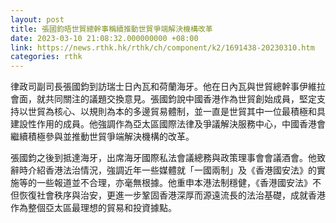 ```yaml
---
layout: post
title: 張國鈞晤世貿總幹事稱續推動世貿爭端解決機構改革
date: 2023-03-10 21:08:32.000000000 +08:00
link: https://news.rthk.hk/rthk/ch/component/k2/1691438-20230310.htm
categories: rthk
---
```


律政司副司長張國鈞到訪瑞士日內瓦和荷蘭海牙。他在日內瓦與世貿總幹事伊維拉會面，就共同關注的議題交換意見。張國鈞說中國香港作為世貿創始成員，堅定支持以世貿為核心、以規則為本的多邊貿易體制，並一直是世貿其中一位最積極和具建設性作用的成員。他強調作為亞太區國際法律及爭議解決服務中心，中國香港會繼續積極參與並推動世貿爭端解決機構的改革。 

張國鈞之後到抵達海牙，出席海牙國際私法會議總務與政策理事會會議酒會。他致辭時介紹香港法治情況，強調近年一些媒體就「一國兩制」及《香港國安法》的實施等的一些報道並不合理，亦毫無根據。他重申本港法制穩健，《香港國安法》不但恢復社會秩序與治安，更進一步鞏固香港深厚而源遠流長的法治基礎，成就香港作為整個亞太區最理想的貿易和投資據點。
